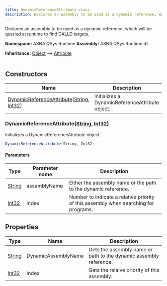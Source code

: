 ```yaml
---
title: DynamicReferenceAttribute class
description: Declares an assembly to be used as a dynamic reference, which will be queried at runtime to find CALLD targets.
---
```


Declares an assembly to be used as a dynamic reference, which will be queried at runtime to find CALLD targets.

**Namespace:** ASNA.QSys.Runtime
**Assembly:** ASNA.QSys.Runtime.dll

**Inheritance:** [Object](https://docs.microsoft.com/en-us/dotnet/api/system.object) --> [Attribute](https://docs.microsoft.com/en-us/dotnet/api/system.attribute)
<br>
<br>

## Constructors

| Name | Description |
| --- | --- |
| [DynamicReferenceAttribute](#dynamicreferenceattributestring-int32)([String](https://docs.microsoft.com/en-us/dotnet/api/system.string), [Int32](https://docs.microsoft.com/en-us/dotnet/api/system.int32)) | Initializes a DynamicReferenceAttribute object.

### DynamicReferenceAttribute([String](https://docs.microsoft.com/en-us/dotnet/api/system.string), [Int32](https://docs.microsoft.com/en-us/dotnet/api/system.int32))

Initializes a DynamicReferenceAttribute object.

```cs
DynamicReferenceAttribute(String, Int32)
```

#### Parameters

| Type | Parameter name | Description
| --- | --- | ---
| [String](https://docs.microsoft.com/en-us/dotnet/api/system.string) | assemblyName | Either the assembly name or the path to the dynamic reference.
| [Int32](https://docs.microsoft.com/en-us/dotnet/api/system.int32) | index | Number to indicate a relative priority of this assembly when searching for programs.

## Properties

| Type | Name | Description
| --- | --- | --- 
| [String](https://learn.microsoft.com/en-us/dotnet/api/system.string?view=net-8.0) | DynamicAssemblyName | Gets the assembly name or path to the dynamic assembly reference. |
| [Int32](https://learn.microsoft.com/en-us/dotnet/csharp/language-reference/builtin-types/integral-numeric-types) | Index | Gets the relaive priority of this assembly. |
